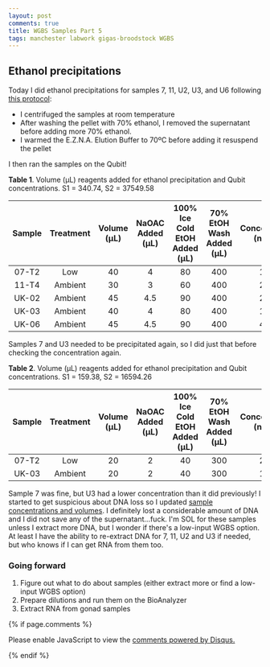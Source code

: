 ```yaml
---
layout: post
comments: true
title: WGBS Samples Part 5
tags: manchester labwork gigas-broodstock WGBS
---
```


## Ethanol precipitations

Today I did ethanol precipitations for samples 7, 11, U2, U3, and U6 following [this protocol](https://github.com/RobertsLab/resources/blob/master/protocols/ethanol_precipitation_DNA.md):

- I centrifuged the samples at room temperature
- After washing the pellet with 70% ethanol, I removed the supernatant before adding more 70% ethanol.
- I warmed the E.Z.N.A. Elution Buffer to 70ºC before adding it resuspend the pellet

I then ran the samples on the Qubit!

**Table 1**. Volume (µL) reagents added for ethanol precipitation and Qubit concentrations. S1 = 340.74, S2 = 37549.58

| **Sample** | **Treatment** | **Volume (µL)** | **NaOAC Added (µL)** | **100% Ice Cold EtOH Added (µL)** | **70% EtOH Wash Added (µL)** | **Concentration (ng/µL)** |
|:----------:|:-------------:|:---------------:|:--------------------:|:---------------------------------:|:----------------------------:|:-------------------------:|
|    07-T2   |      Low      |        40       |           4          |                 80                |              400             |            18.5           |
|    11-T4   |    Ambient    |        30       |           3          |                 60                |              400             |            20.4           |
|    UK-02   |    Ambient    |        45       |          4.5         |                 90                |              400             |            21.0           |
|    UK-03   |    Ambient    |        40       |           4          |                 80                |              400             |            14.2           |
|    UK-06   |    Ambient    |        45       |          4.5         |                 90                |              400             |            47.0           |

Samples 7 and U3 needed to be precipitated again, so I did just that before checking the concentration again. 

**Table 2**. Volume (µL) reagents added for ethanol precipitation and Qubit concentrations. S1 = 159.38, S2 = 16594.26

| **Sample** | **Treatment** | **Volume (µL)** | **NaOAC Added (µL)** | **100% Ice Cold EtOH Added (µL)** | **70% EtOH Wash Added (µL)** | **Concentration (ng/µL)** |
|:----------:|:-------------:|:---------------:|:--------------------:|:---------------------------------:|:----------------------------:|:-------------------------:|
|    07-T2   |      Low      |        20       |           2          |                 40                |              300             |            22.4           |
|    UK-03   |    Ambient    |        20       |           2          |                 40                |              300             |            11.4           |

Sample 7 was fine, but U3 had a lower concentration than it did previously! I started to get suspicious about DNA loss so I updated [sample concentrations and volumes](https://github.com/RobertsLab/project-oyster-oa/blob/master/data/Manchester/2018-10-09-Broodstock-DNA-Extractions/2018-10-09-DNA-Extraction-Results.csv). I definitely lost a considerable amount of DNA and I did not save any of the supernatant...fuck. I'm SOL for these samples unless I extract more DNA, but I wonder if there's a low-input WGBS option. At least I have the ability to re-extract DNA for 7, 11, U2 and U3 if needed, but who knows if I can get RNA from them too.

### Going forward

1. Figure out what to do about samples (either extract more or find a low-input WGBS option)
2. Prepare dilutions and run them on the BioAnalyzer
3. Extract RNA from gonad samples

{% if page.comments %}

<div id="disqus_thread"></div>
<script>

/**
*  RECOMMENDED CONFIGURATION VARIABLES: EDIT AND UNCOMMENT THE SECTION BELOW TO INSERT DYNAMIC VALUES FROM YOUR PLATFORM OR CMS.
*  LEARN WHY DEFINING THESE VARIABLES IS IMPORTANT: https://disqus.com/admin/universalcode/#configuration-variables*/
/*
var disqus_config = function () {
this.page.url = PAGE_URL;  // Replace PAGE_URL with your page's canonical URL variable
this.page.identifier = PAGE_IDENTIFIER; // Replace PAGE_IDENTIFIER with your page's unique identifier variable
};
*/
(function() { // DON'T EDIT BELOW THIS LINE
var d = document, s = d.createElement('script');
s.src = 'https://the-responsible-grad-student.disqus.com/embed.js';
s.setAttribute('data-timestamp', +new Date());
(d.head || d.body).appendChild(s);
})();
</script>
<noscript>Please enable JavaScript to view the <a href="https://disqus.com/?ref_noscript">comments powered by Disqus.</a></noscript>

{% endif %}

<script id="dsq-count-scr" src="//the-responsible-grad-student.disqus.com/count.js" async></script>
